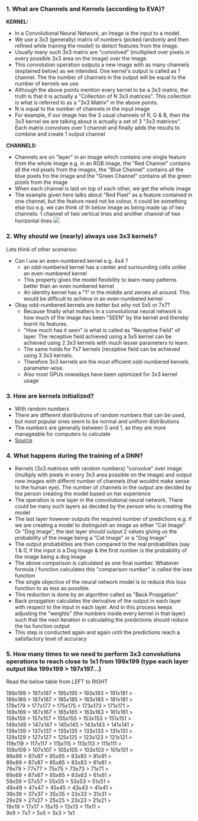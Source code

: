 
### 1. What are Channels and Kernels (according to EVA)?

**KERNEL:**
- In a Convolutional Neural Network, an Image is the input to a model.
- We use a 3x3 (generally) matrix of numbers (picked randomly and then refined while training the model) to detect features from the image.
- Usually many such 3x3 matrix are "convolved" (multiplied over pixels in every possible 3x3 area on the image) over the image.
- This convolution operation outputs a new image with as many channels (explained below) as we intended. One kernel's output is called as 1 channel. The the number of channels in the output will be equal to the number of kernels we use
- Although the above points mention every kernel to be a 3x3 matrix, the truth is that it is actually a "Collection of N 3x3 matrices". This collection is what is referred to as a "3x3 Matrix" in the above points.
- N is equal to the number of channels in the input image
- For example, if our image has the 3 usual channels of R, G & B, then the 3x3 kernel we are talking about is actually a set of 3 "3x3 matrices". Each matrix convolves over 1 channel and finally adds the results to combine and create 1 output channel

**CHANNELS:**
- Channels are on "layer" in an image which contains one single feature from the whole image e.g. in an RGB image, the "Red Channel" contains all the red pixels from the images, the "Blue Channel" contains all the blue pixels fro the image and the "Green Channel" contains all the green pizels from the image
- When each channel is laid on top of each other, we get the whole image
- The example given here talks about "Red Pixel" as a feature contained in one channel, but the feature need not be colour, it could be something else too e.g. we can think of th below image as being made up of two channels: 1 channel of two vertical lines and another channel of two horizontal lines
![](https://res.cloudinary.com/ss-da/image/upload/v1595003599/For_Assignment_lmxatf.png)



### 2. Why should we (nearly) always use 3x3 kernels?

Lets think of other scenarios:
- Can I use an even-numbered kernel e.g. 4x4 ?
  - an odd-numbered kernel has a center and surrounding cells unlike an even-numbered kernel
  - This property gives the model flexibility to learn many patterns better than an even numbered kernel
  - An identity kernel has a "1" in the middle and zeroes all around. This would be difficult to achieve in an even-numbered kernel
- Okay odd-numbered kernels are better but why not 5x5 or 7x7?
  - Because finally what matters in a convolutional neural network is how much of the image has been "SEEN" by the kernel and thereby learnt its features.
  - "How much has it seen" is what is called as "Receptive Field" of  layer. The receptive field achieved using a 5x5 kernel can be achieved using 2 3x3 kernels with much lesser parameters to learn.
  - The same holds for 7x7 kernels (receptive field can be achieved using 3 3x3 kernels.
  - Therefore 3x3 kernels are the most efficient odd-numbered kernels parameter-wise.
  - Also most GPUs nowadays have been optimized for 3x3 kernel usage



### 3. How are kernels initialized? 

- With random numbers
- There are different distributions of random numbers that can be used, but most popular ones seem to be normal and uniform distributions
- The numbers are generally between 0 and 1, as they are more manageable for computers to calculate
- [Source](https://ai.stackexchange.com/questions/5092/how-are-kernels-input-values-initialized-in-a-cnn-network)



### 4. What happens during the training of a DNN?

- Kernels (3x3 matrices with random numbers) "convolve" over image (multiply with pixels in every 3x3 area possible on the image) and output new images with differnt number of channels (that wouldnt make sense to the human eye). The number of channels in the output are decided by the person creating the model based on her experience
- The operation is one layer in the convolutional neural network. There could be many such layers as decided by the person who is creating the model
- The last layer however outputs the required number of predictions e.g. if we are creating a model to distinguish an image as either "Cat Image" Or "Dog Image", the last layer should output 2 values giving us the probability of the image being a "Cat Image" or a "Dog Image"
- The output probabilities are then compared to the real probabilities (say 1 & 0, if the input is a Dog Image & the first number is the probability of the image being a dog image
- The above comparison is calculated as one final number. Whatever formula / function calculates this "comparison number" is called the loss function
- The single objective of the neural network model is to reduce this loss function to as less as possible.
- This reduction is done by an algorithm called as "Back Propgation"
- Back propgation calculates the derivative of the output in each layer with respect to the input in each layer. And in this process keeps adjusting the "weights" (the numbers inside every kernel in that layer) such that the next iteration in calculating the predictions should reduce the lss function output
- This step is conducted again and again until the predictions reach a satisfactory level of accuracy



### 5. How many times to we need to perform 3x3 convolutions operations to reach close to 1x1 from 199x199 (type each layer output like 199x199 > 197x197...)

Read the below table from LEFT to RIGHT

199x199  >  197x197  >  195x195  >  193x193  >  191x191  >  
189x189  >  187x187  >  185x185  >  183x183  >  181x181  >  
179x179  >  177x177  >  175x175  >  173x173  >  171x171  >  
169x169  >  167x167  >  165x165  >  163x163  >  161x161  >  
159x159  >  157x157  >  155x155  >  153x153  >  151x151  >  
149x149  >  147x147  >  145x145  >  143x143  >  141x141  >  
139x139  >  137x137  >  135x135  >  133x133  >  131x131  >  
129x129  >  127x127  >  125x125  >  123x123  >  121x121  >  
119x119  >  117x117  >  115x115  >  113x113  >  111x111  >  
109x109  >  107x107  >  105x105  >  103x103  >  101x101  >  
99x99    >   97x97   >   95x95   >  93x93    >  91x91    >    
89x89    >   87x87   >   85x85   >  83x83    >  81x81    >    
79x79    >   77x77   >   75x75   >  73x73    >  71x71    >    
69x69    >   67x67   >   65x65   >  63x63    >  61x61    >    
59x59    >   57x57   >   55x55   >  53x53    >  51x51    >    
49x49    >   47x47   >   45x45   >  43x43    >  41x41    >    
39x39    >   37x37   >   35x35   >  33x33    >  31x31    >    
29x29    >   27x27   >   25x25   >  23x23    >  21x21    >    
19x19    >   17x17   >   15x15   >  13x13    >  11x11    >    
9x9      >   7x7     >   5x5     >  3x3      >  1x1 








